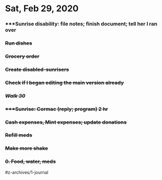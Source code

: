 # Sat, Feb 29, 2020




### ***Sunrise disability: file notes; finish document; tell her I ran over
### ~~Run dishes~~
### ~~Grocery order~~
### ~~Create disabled-sunrisers~~
### ~~Check if I began editing the main version already~~
### ~~***Walk 30***~~
### ~~***Sunrise: Cormac (reply; program) 2 hr~~
### ~~Cash expenses, Mint expenses; update donations~~
### ~~Refill meds~~
### ~~Make more shake~~
### ~~0. Food, water, meds~~


#z-archives/1-journal